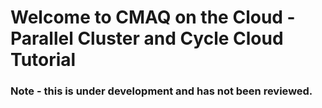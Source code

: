 # Welcome to CMAQ on the Cloud - Parallel Cluster and Cycle Cloud Tutorial

### Note - this is under development and has not been reviewed.

